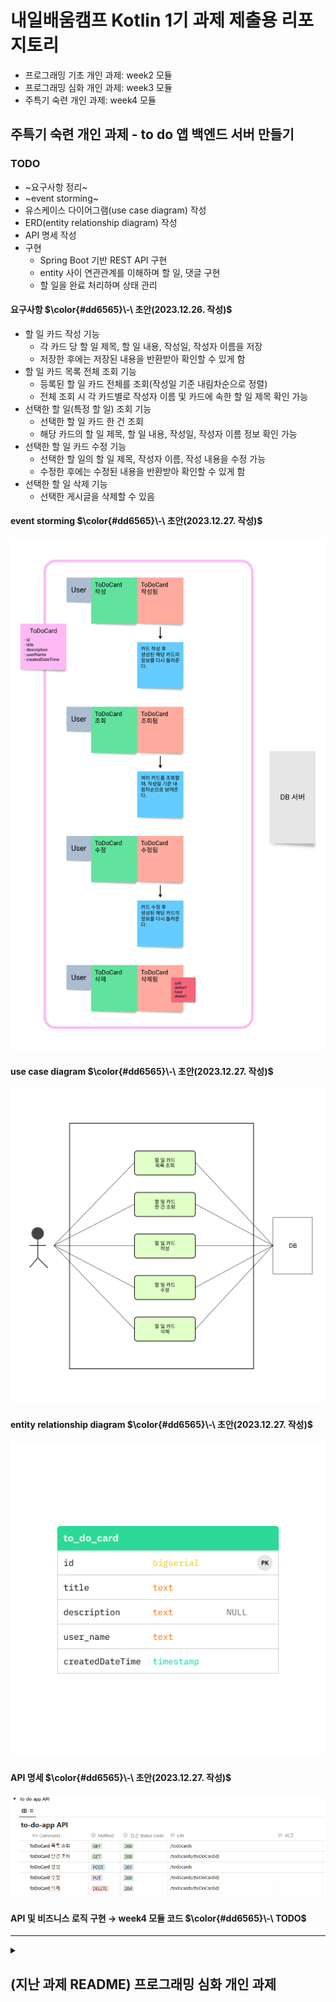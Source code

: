 # 내일배움캠프 Kotlin 1기 과제 제출용 리포지토리
- 프로그래밍 기초 개인 과제: week2 모듈
- 프로그래밍 심화 개인 과제: week3 모듈
- 주특기 숙련 개인 과제: week4 모듈

## 주특기 숙련 개인 과제 - to do 앱 백엔드 서버 만들기
### TODO
- ~요구사항 정리~
- ~event storming~
- 유스케이스 다이어그램(use case diagram) 작성
- ERD(entity relationship diagram) 작성
- API 명세 작성
- 구현
  - Spring Boot 기반 REST API 구현
  - entity 사이 연관관계를 이해하며 할 일, 댓글 구현
  - 할 일을 완료 처리하며 상태 관리

#### 요구사항 <span>$\color{#dd6565}\-\ 초안(2023.12.26. 작성)$</span>
- 할 일 카드 작성 기능
  - 각 카드 당 할 일 제목, 할 일 내용, 작성일, 작성자 이름을 저장
  - 저장한 후에는 저장된 내용을 반환받아 확인할 수 있게 함
- 할 일 카드 목록 전체 조회 기능
  - 등록된 할 일 카드 전체를 조회\(작성일 기준 내림차순으로 정렬\)
  - 전체 조회 시 각 카드별로 작성자 이름 및 카드에 속한 할 일 제목 확인 가능
- 선택한 할 일\(특정 할 일\) 조회 기능
  - 선택한 할 일 카드 한 건 조회
  - 해당 카드의 할 일 제목, 할 일 내용, 작성일, 작성자 이름 정보 확인 가능
- 선택한 할 일 카드 수정 기능
  - 선택한 할 일의 할 일 제목, 작성자 이름, 작성 내용을 수정 가능
  - 수정한 후에는 수정된 내용을 반환받아 확인할 수 있게 함
- 선택한 할 일 삭제 기능
  - 선택한 게시글을 삭제할 수 있음

#### event storming <span>$\color{#dd6565}\-\ 초안(2023.12.27. 작성)$</span>
<img src="week4/documents/to-do-app-event-storming-draft.png" alt="to-do-application event storming draft" width="512"/>

#### use case diagram <span>$\color{#dd6565}\-\ 초안(2023.12.27. 작성)$</span>
<img src="week4/documents/to-do-app-usecase-draft.png" alt="to-do-application event storming draft" width="512"/>

#### entity relationship diagram <span>$\color{#dd6565}\-\ 초안(2023.12.27. 작성)$</span>
<img src="week4/documents/to-do-app-erd-draft.png" alt="to-do-application event storming draft" width="512"/>

#### API 명세 <span>$\color{#dd6565}\-\ 초안(2023.12.27. 작성)$</span>
<img src="week4/documents/to-do-app-api-design-draft.png" alt="to-do-application event storming draft" width="512"/>

#### API 및 비즈니스 로직 구현 → week4 모듈 코드 <span>$\color{#dd6565}\-\ TODO$</span>

---

<details markdown="1">
  <summary>
    <h2>(지난 과제 README) 프로그래밍 심화 개인 과제</h2>
  </summary>
  <div>

### 요구사항(Lv1 ~ Lv3)
- 메인 메뉴판과 상세 메뉴판
  - 입력받은 숫자에 따라 다른 로직을 실행(if, when을 활용)
  - 반복문을 이용해서 특정 번호가 입력되면 프로그램을 종료
    <br/>

- 필요한 클래스 설계(버거, 아이스크림, 음료, 맥주, 주문, 공통 등) - 주문, 결제 등은 Lv1 ~ Lv3 구현 후 설계
  - 클래스들의 프로퍼티와 메서드를 정의
  - 설계한 클래스들이 상속 관계를 가지도록 함
  - 하나의 리스트 객체로 모든 메뉴들을 관리하도록 함
    <br/>

### 추가 요구 사항(Lv4 ~ Lv5): 위 1, 2 요구사항까지 구현하고 난 후에 구현할 것
- 예외처리: 숫자 입력 필요한 곳에 문자 입력된 경우
- 현재 잔액과 가격을 비교하여 구매 가능한 상태를 정의
- 특정 작업이 종료된 후, 3초 뒤에 다른 작업을 수행하게 함
- 결제 시 현재 시간과 비교, 특정 시간대에는 결제할 수 없다는 알림창을 띄워줌
- 프로그램을 종료할 때까지 5초마다 현재 주문 대기수를 실시간으로 출력

~~### 유스케이스 - TODO~~

~~### 클래스 다이어그램 - TODO~~

  </div>
</details>

